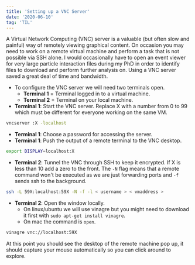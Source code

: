 ```yaml
---
title: 'Setting up a VNC Server'
date: '2020-06-10'
tag: 'TIL'
---
```


A Virtual Network Computing (VNC) server is a valuable (but often slow and painful) way of remotely viewing graphical content. On occasion you may need to work on a remote virtual machine and perform a task that is not possible via SSH alone. I would occasionally have to open an event viewer for very large particle interaction files during my PhD in order to identify files to download and perform further analysis on. Using a VNC server saved a great deal of time and bandwidth.

* To configure the VNC server we will need two terminals open. 
  + **Terminal 1** = Terminal logged in to a virtual machine.
  + **Terminal 2** = Terminal on your local machine.
* **Terminal 1**: Start the VNC server. Replace X with a number from 0 to 99 which must be different for everyone working on the same VM.

```bash
vncserver :X -localhost
```

* **Terminal 1**: Choose a password for accessing the server.
* **Terminal 1**: Push the output of a remote terminal to the VNC desktop.

```bash
export DISPLAY=localhost:X
```

* **Terminal 2**: Tunnel the VNC through SSH to keep it encrypted. If X is less than 10 add a zero to the front. The ``-N`` flag means that a remote command won't be executed as we are just forwarding ports and ``-f`` sends ssh to the background.

```bash
ssh -L 59X:localhost:59X -N -f -l < username > < vmaddress >
```

* **Terminal 2**: Open the window locally.
  + On linux/ubuntu we will use vinagre but you might need to download it first with ``sudo apt-get install vinagre``.
  + On mac the command is ``open``.

```bash
vinagre vnc://localhost:59X
```

At this point you should see the desktop of the remote machine pop up, it should capture your mouse automatically so you can click around to explore.
